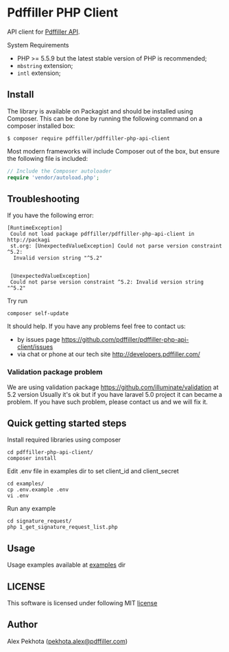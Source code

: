 # Pdffiller PHP Client

API client for [Pdffiller API](https://api.pdffiller.com).

System Requirements
* PHP >= 5.5.9 but the latest stable version of PHP is recommended;
* `mbstring` extension;
* `intl` extension;

## Install

The library is available on Packagist and should be installed using Composer. This can be done by running the following command on a composer installed box:

```
$ composer require pdffiller/pdffiller-php-api-client
```

Most modern frameworks will include Composer out of the box, but ensure the following file is included:

```php
// Include the Composer autoloader
require 'vendor/autoload.php';
```
## Troubleshooting

If you have the following error:
```
[RuntimeException]
 Could not load package pdffiller/pdffiller-php-api-client in http://packagi
 st.org: [UnexpectedValueException] Could not parse version constraint ^5.2:
  Invalid version string "^5.2"


 [UnexpectedValueException]
 Could not parse version constraint ^5.2: Invalid version string "^5.2"
```
Try run 
```
composer self-update 
```
It should help. If you have any problems feel free to contact us:
- by issues page https://github.com/pdffiller/pdffiller-php-api-client/issues
- via chat or phone at our tech site http://developers.pdffiller.com/

### Validation package problem

We are using validation package https://github.com/illuminate/validation at 5.2 version
Usually it's ok but if you have laravel 5.0 project it can became a problem. 
If you have such problem, please contact us and we will fix it.

## Quick getting started steps
Install required libraries using composer
```
cd pdffiller-php-api-client/
composer install
```

Edit .env file in examples dir to set client_id and client_secret
```
cd examples/ 
cp .env.example .env
vi .env
```

Run any example
```
cd signature_request/
php 1_get_signature_request_list.php
```

## Usage

Usage examples available at [examples](https://github.com/pdffiller/pdffiller-php-api-client/tree/master/examples) dir

## LICENSE

This software is licensed under following MIT [license](https://github.com/pdffiller/pdffiller-php-api-client/blob/master/LICENSE)

## Author
Alex Pekhota (pekhota.alex@pdffiller.com)
